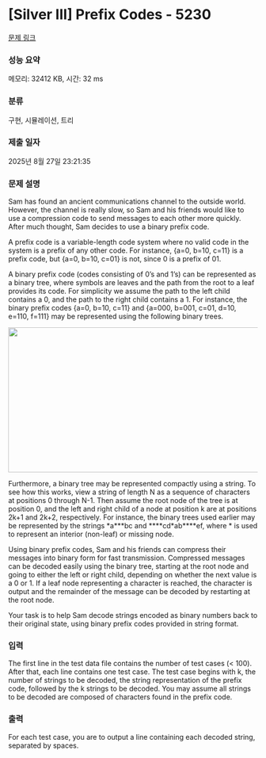 # [Silver III] Prefix Codes - 5230 

[문제 링크](https://www.acmicpc.net/problem/5230) 

### 성능 요약

메모리: 32412 KB, 시간: 32 ms

### 분류

구현, 시뮬레이션, 트리

### 제출 일자

2025년 8월 27일 23:21:35

### 문제 설명

<p>Sam has found an ancient communications channel to the outside world. However, the channel is really slow, so Sam and his friends would like to use a compression code to send messages to each other more quickly. After much thought, Sam decides to use a binary prefix code.</p>

<p>A prefix code is a variable-length code system where no valid code in the system is a prefix of any other code. For instance, {a=0, b=10, c=11} is a prefix code, but {a=0, b=10, c=01} is not, since 0 is a prefix of 01.</p>

<p>A binary prefix code (codes consisting of 0’s and 1’s) can be represented as a binary tree, where symbols are leaves and the path from the root to a leaf provides its code. For simplicity we assume the path to the left child contains a 0, and the path to the right child contains a 1. For instance, the binary prefix codes {a=0, b=10, c=11} and {a=000, b=001, c=01, d=10, e=110, f=111} may be represented using the following binary trees.</p>

<p style="text-align: center;"><img alt="" src="https://upload.acmicpc.net/3ba688d9-3bce-4b3b-87ad-c1ebd22030b3/-/preview/" style="width: 506px; height: 293px;"></p>

<p>Furthermore, a binary tree may be represented compactly using a string. To see how this works, view a string of length N as a sequence of characters at positions 0 through N-1. Then assume the root node of the tree is at position 0, and the left and right child of a node at position k are at positions 2k+1 and 2k+2, respectively. For instance, the binary trees used earlier may be represented by the strings *a***bc and ****cd*ab****ef, where * is used to represent an interior (non-leaf) or missing node.</p>

<p>Using binary prefix codes, Sam and his friends can compress their messages into binary form for fast transmission. Compressed messages can be decoded easily using the binary tree, starting at the root node and going to either the left or right child, depending on whether the next value is a 0 or 1. If a leaf node representing a character is reached, the character is output and the remainder of the message can be decoded by restarting at the root node.</p>

<p>Your task is to help Sam decode strings encoded as binary numbers back to their original state, using binary prefix codes provided in string format.</p>

### 입력 

 <p>The first line in the test data file contains the number of test cases (< 100). After that, each line contains one test case. The test case begins with k, the number of strings to be decoded, the string representation of the prefix code, followed by the k strings to be decoded. You may assume all strings to be decoded are composed of characters found in the prefix code.</p>

### 출력 

 <p>For each test case, you are to output a line containing each decoded string, separated by spaces.</p>


